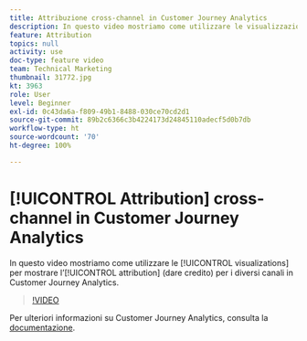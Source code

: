 ```yaml
---
title: Attribuzione cross-channel in Customer Journey Analytics
description: In questo video mostriamo come utilizzare le visualizzazioni per mostrare l’attribuzione (riconoscere il merito) per i diversi canali in Adobe Customer Journey Analytics.
feature: Attribution
topics: null
activity: use
doc-type: feature video
team: Technical Marketing
thumbnail: 31772.jpg
kt: 3963
role: User
level: Beginner
exl-id: 0c43da6a-f809-49b1-8488-030ce70cd2d1
source-git-commit: 89b2c6366c3b4224173d24845110adecf5d0b7db
workflow-type: ht
source-wordcount: '70'
ht-degree: 100%

---
```


# [!UICONTROL Attribution] cross-channel in Customer Journey Analytics

In questo video mostriamo come utilizzare le [!UICONTROL visualizations] per mostrare l’[!UICONTROL attribution] (dare credito) per i diversi canali in Customer Journey Analytics.

>[!VIDEO](https://video.tv.adobe.com/v/31772/?quality=12&learn=on)

Per ulteriori informazioni su Customer Journey Analytics, consulta la [documentazione](https://experienceleague.adobe.com/docs/analytics-platform/using/cja-landing.html?lang=it).
